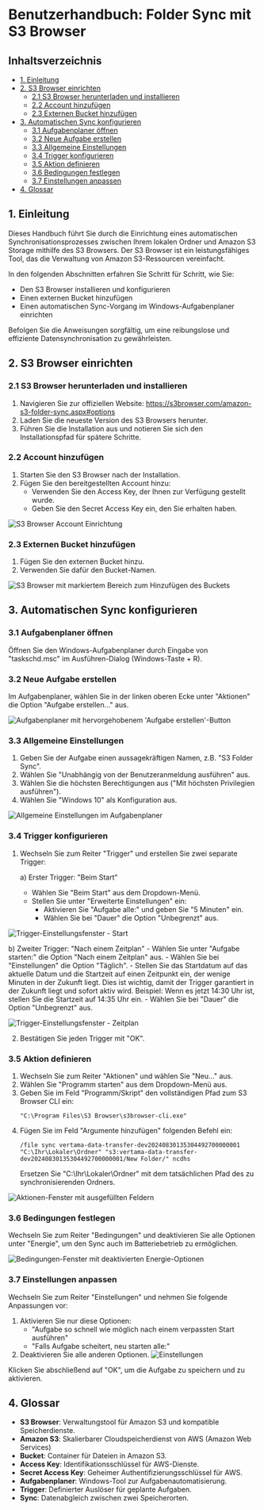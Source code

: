 # Benutzerhandbuch: Folder Sync mit S3 Browser

## Inhaltsverzeichnis

- [1. Einleitung](#1-einleitung)
- [2. S3 Browser einrichten](#2-s3-browser-einrichten)
    - [2.1 S3 Browser herunterladen und installieren](#21-s3-browser-herunterladen-und-installieren)
    - [2.2 Account hinzufügen](#22-account-hinzufugen)
    - [2.3 Externen Bucket hinzufügen](#23-externen-bucket-hinzufugen)
- [3. Automatischen Sync konfigurieren](#3-automatischen-sync-konfigurieren)
    - [3.1 Aufgabenplaner öffnen](#31-aufgabenplaner-offnen)
    - [3.2 Neue Aufgabe erstellen](#32-neue-aufgabe-erstellen)
    - [3.3 Allgemeine Einstellungen](#33-allgemeine-einstellungen)
    - [3.4 Trigger konfigurieren](#34-trigger-konfigurieren)
    - [3.5 Aktion definieren](#35-aktion-definieren)
    - [3.6 Bedingungen festlegen](#36-bedingungen-festlegen)
    - [3.7 Einstellungen anpassen](#37-einstellungen-anpassen)
- [4. Glossar](#4-glossar)

## 1. Einleitung

Dieses Handbuch führt Sie durch die Einrichtung eines automatischen Synchronisationsprozesses zwischen Ihrem lokalen Ordner und Amazon S3 Storage mithilfe des S3 Browsers. Der S3 Browser ist ein leistungsfähiges Tool, das die Verwaltung von Amazon S3-Ressourcen vereinfacht.

In den folgenden Abschnitten erfahren Sie Schritt für Schritt, wie Sie:
- Den S3 Browser installieren und konfigurieren
- Einen externen Bucket hinzufügen
- Einen automatischen Sync-Vorgang im Windows-Aufgabenplaner einrichten

Befolgen Sie die Anweisungen sorgfältig, um eine reibungslose und effiziente Datensynchronisation zu gewährleisten.

## 2. S3 Browser einrichten

### 2.1 S3 Browser herunterladen und installieren

1. Navigieren Sie zur offiziellen Website: https://s3browser.com/amazon-s3-folder-sync.aspx#options
2. Laden Sie die neueste Version des S3 Browsers herunter.
3. Führen Sie die Installation aus und notieren Sie sich den Installationspfad für spätere Schritte.

### 2.2 Account hinzufügen

1. Starten Sie den S3 Browser nach der Installation.
2. Fügen Sie den bereitgestellten Account hinzu:
    - Verwenden Sie den Access Key, der Ihnen zur Verfügung gestellt wurde.
    - Geben Sie den Secret Access Key ein, den Sie erhalten haben.

![S3 Browser Account Einrichtung](img/folder-sync/S3_Account.png)

### 2.3 Externen Bucket hinzufügen

1. Fügen Sie den externen Bucket hinzu.
2. Verwenden Sie dafür den Bucket-Namen.

![S3 Browser mit markiertem Bereich zum Hinzufügen des Buckets](img/folder-sync/External_Bucket.png)

## 3. Automatischen Sync konfigurieren

### 3.1 Aufgabenplaner öffnen

Öffnen Sie den Windows-Aufgabenplaner durch Eingabe von "taskschd.msc" im Ausführen-Dialog (Windows-Taste + R).

### 3.2 Neue Aufgabe erstellen

Im Aufgabenplaner, wählen Sie in der linken oberen Ecke unter "Aktionen" die Option "Aufgabe erstellen..." aus.

![Aufgabenplaner mit hervorgehobenem 'Aufgabe erstellen'-Button](img/folder-sync/Aufgabenplaner_Aufgabe_Erstellen.png)

### 3.3 Allgemeine Einstellungen

1. Geben Sie der Aufgabe einen aussagekräftigen Namen, z.B. "S3 Folder Sync".
2. Wählen Sie "Unabhängig von der Benutzeranmeldung ausführen" aus.
3. Wählen Sie die höchsten Berechtigungen aus ("Mit höchsten Privilegien ausführen").
4. Wählen Sie "Windows 10" als Konfiguration aus.

![Allgemeine Einstellungen im Aufgabenplaner](img/folder-sync/Aufgabenplaner_Allgemein.png)

### 3.4 Trigger konfigurieren

1. Wechseln Sie zum Reiter "Trigger" und erstellen Sie zwei separate Trigger:

   a) Erster Trigger: "Beim Start"
    - Wählen Sie "Beim Start" aus dem Dropdown-Menü.
    - Stellen Sie unter "Erweiterte Einstellungen" ein:
        - Aktivieren Sie "Aufgabe alle:" und geben Sie "5 Minuten" ein.
        - Wählen Sie bei "Dauer" die Option "Unbegrenzt" aus.

![Trigger-Einstellungsfenster - Start](img/folder-sync/Aufgabenplaner_Trigger_Start.png)

   b) Zweiter Trigger: "Nach einem Zeitplan"
    - Wählen Sie unter "Aufgabe starten:" die Option "Nach einem Zeitplan" aus.
    - Wählen Sie bei "Einstellungen" die Option "Täglich".
    - Stellen Sie das Startdatum auf das aktuelle Datum und die Startzeit auf einen Zeitpunkt ein, der wenige Minuten in der Zukunft liegt. Dies ist wichtig, damit der Trigger garantiert in der Zukunft liegt und sofort aktiv wird.
      Beispiel: Wenn es jetzt 14:30 Uhr ist, stellen Sie die Startzeit auf 14:35 Uhr ein.
    - Wählen Sie bei "Dauer" die Option "Unbegrenzt" aus.

![Trigger-Einstellungsfenster - Zeitplan](img/folder-sync/Aufgabenplaner_Trigger_Zeitplan.png)

2. Bestätigen Sie jeden Trigger mit "OK".

### 3.5 Aktion definieren

1. Wechseln Sie zum Reiter "Aktionen" und wählen Sie "Neu..." aus.
2. Wählen Sie "Programm starten" aus dem Dropdown-Menü aus.
3. Geben Sie im Feld "Programm/Skript" den vollständigen Pfad zum S3 Browser CLI ein:
   ```
   "C:\Program Files\S3 Browser\s3browser-cli.exe"
   ```
4. Fügen Sie im Feld "Argumente hinzufügen" folgenden Befehl ein:
   ```
   /file sync vertama-data-transfer-dev20240830135304492700000001 "C:\Ihr\Lokaler\Ordner" "s3:vertama-data-transfer-dev20240830135304492700000001/New Folder/" ncdhs
   ```
   Ersetzen Sie "C:\Ihr\Lokaler\Ordner" mit dem tatsächlichen Pfad des zu synchronisierenden Ordners.

![Aktionen-Fenster mit ausgefüllten Feldern](img/folder-sync/Aufgabenplaner_Aktion.png)


### 3.6 Bedingungen festlegen

Wechseln Sie zum Reiter "Bedingungen" und deaktivieren Sie alle Optionen unter "Energie", um den Sync auch im Batteriebetrieb zu ermöglichen.

![Bedingungen-Fenster mit deaktivierten Energie-Optionen](img/folder-sync/Aufgabenplaner_Energie.png)

### 3.7 Einstellungen anpassen

Wechseln Sie zum Reiter "Einstellungen" und nehmen Sie folgende Anpassungen vor:

1. Aktivieren Sie nur diese Optionen:
    - "Aufgabe so schnell wie möglich nach einem verpassten Start ausführen"
    - "Falls Aufgabe scheitert, neu starten alle:"
2. Deaktivieren Sie alle anderen Optionen.
![Einstellungen](img/folder-sync/Aufgabenplaner_Einstellungen.png)


Klicken Sie abschließend auf "OK", um die Aufgabe zu speichern und zu aktivieren.

## 4. Glossar

- **S3 Browser**: Verwaltungstool für Amazon S3 und kompatible Speicherdienste.
- **Amazon S3**: Skalierbarer Cloudspeicherdienst von AWS (Amazon Web Services)
- **Bucket**: Container für Dateien in Amazon S3.
- **Access Key**: Identifikationsschlüssel für AWS-Dienste.
- **Secret Access Key**: Geheimer Authentifizierungsschlüssel für AWS.
- **Aufgabenplaner**: Windows-Tool zur Aufgabenautomatisierung.
- **Trigger**: Definierter Auslöser für geplante Aufgaben.
- **Sync**: Datenabgleich zwischen zwei Speicherorten.
